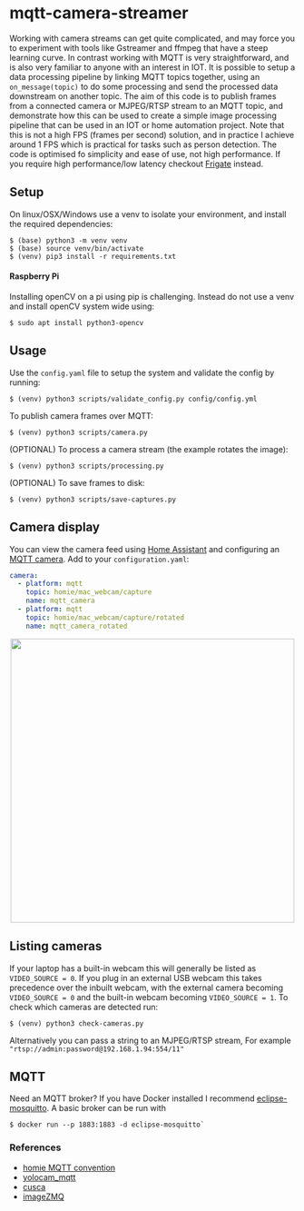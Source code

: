 # mqtt-camera-streamer
Working with camera streams can get quite complicated, and may force you to experiment with tools like Gstreamer and ffmpeg that have a steep learning curve. In contrast working with MQTT is very straightforward, and is also very familiar to anyone with an interest in IOT. It is possible to setup a data processing pipeline by linking MQTT topics together, using an `on_message(topic)` to do some processing and send the processed data downstream on another topic. The aim of this code is to publish frames from a connected camera or MJPEG/RTSP stream to an MQTT topic, and demonstrate how this can be used to create a simple image processing pipeline that can be used in an IOT or home automation project. Note that this is not a high FPS (frames per second) solution, and in practice I achieve around 1 FPS which is practical for tasks such as person detection. The code is optimised fo simplicity and ease of use, not high performance. If you require high performance/low latency checkout [Frigate](https://github.com/blakeblackshear/frigate) instead.

## Setup
On linux/OSX/Windows use a venv to isolate your environment, and install the required dependencies:
```
$ (base) python3 -m venv venv
$ (base) source venv/bin/activate
$ (venv) pip3 install -r requirements.txt
```

#### Raspberry Pi
Installing openCV on a pi using pip is challenging. Instead do not use a venv and install openCV system wide using: 
```
$ sudo apt install python3-opencv
```

## Usage
Use the `config.yaml` file to setup the system and validate the config by running:
```
$ (venv) python3 scripts/validate_config.py config/config.yml
```

To publish camera frames over MQTT:
```
$ (venv) python3 scripts/camera.py
```

(OPTIONAL) To process a camera stream (the example rotates the image):
```
$ (venv) python3 scripts/processing.py
```

(OPTIONAL) To save frames to disk:
```
$ (venv) python3 scripts/save-captures.py
```

## Camera display
You can view the camera feed using [Home Assistant](https://www.home-assistant.io/) and configuring an [MQTT camera](https://www.home-assistant.io/components/camera.mqtt/). Add to your `configuration.yaml`:
```yaml
camera:
  - platform: mqtt
    topic: homie/mac_webcam/capture
    name: mqtt_camera
  - platform: mqtt
    topic: homie/mac_webcam/capture/rotated
    name: mqtt_camera_rotated
```

<p align="center">
<img src="https://github.com/robmarkcole/mqtt-camera-streamer/blob/master/docs/images/ha_usage.png" width="500">
</p>

## Listing cameras
If your laptop has a built-in webcam this will generally be listed as `VIDEO_SOURCE = 0`. If you plug in an external USB webcam this takes precedence over the inbuilt webcam, with the external camera becoming `VIDEO_SOURCE = 0` and the built-in webcam becoming `VIDEO_SOURCE = 1`. To check which cameras are detected run:
```
$ (venv) python3 check-cameras.py
```
Alternatively you can pass a string to an MJPEG/RTSP stream, For example `"rtsp://admin:password@192.168.1.94:554/11" `

## MQTT
Need an MQTT broker? If you have Docker installed I recommend [eclipse-mosquitto](https://hub.docker.com/_/eclipse-mosquitto). A basic broker can be run with 
```
$ docker run --p 1883:1883 -d eclipse-mosquitto`
```

### References
* [homie MQTT convention](https://homieiot.github.io/)
* [yolocam_mqtt](https://github.com/LarsAC/yolocam_mqtt/blob/master/yolo_mqtt_server.py)
* [cusca](https://github.com/dgomes/cusca)
* [imageZMQ](https://github.com/jeffbass/imagezmq)